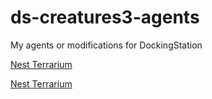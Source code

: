 # ds-creatures3-agents
My agents or modifications for DockingStation

[Nest Terrarium](https://scorpioza.github.io/ds-creatures3-agents/_screenshots/nestJungles.png)

[Nest Terrarium](https://scorpioza.github.io/ds-creatures3-agents/_screenshots/nestTerrarium.png)
